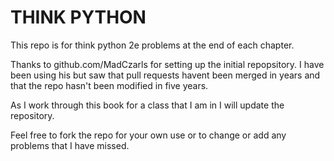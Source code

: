 <h1>THINK PYTHON</h1>

This repo is for think python 2e problems at the end of each chapter.

Thanks to github.com/MadCzarls for setting up the initial repopsitory. I have been using his but saw that pull requests havent been merged in years and that the repo hasn't been modified in five years.

As I work through this book for a class that I am in I will update the repository.

Feel free to fork the repo for your own use or to change or add any problems that I have missed. 



